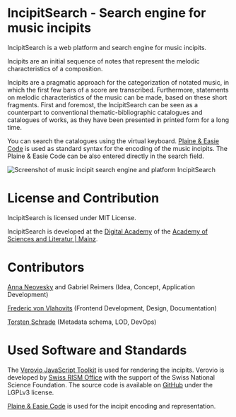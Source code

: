 [screenshot]: https://raw.githubusercontent.com/digicademy/incipitSearch/master/images/IncipitSearch_search_engine_for_annotated_music.png


# IncipitSearch - Search engine for music incipits

IncipitSearch is a web platform and search engine for music incipits.

Incipits are an initial sequence of notes that represent the melodic characteristics of a composition.

Incipits are a pragmatic approach for the categorization of notated music, in which the first few bars of a score are transcribed. Furthermore, statements on melodic characteristics of the music can be made, based on these short fragments. First and foremost, the IncipitSearch can be seen as a counterpart to conventional thematic-bibliographic catalogues and catalogues of works, as they have been presented in printed form for a long time.

You can search the catalogues using the virtual keyboard. [Plaine & Easie Code](http://www.iaml.info/plaine-easie-code) is used as standard syntax for the encoding of the music incipits. The Plaine & Easie Code can be also entered directly in the search field.


![Screenshot of music incipit search engine and platform IncipitSearch][screenshot]

# License and Contribution

IncipitSearch is licensed under MIT License.

IncipitSearch is developed at the [Digital Academy](https://www.digitale-akademie.de) of the [Academy of Sciences and Literatur | Mainz](https://www.adwmainz.de). 

# Contributors

[Anna Neovesky](http://www.adwmainz.de/mitarbeiter/profil/anna-neovesky.html) and Gabriel Reimers (Idea, Concept, Application Development) 

[Frederic von Vlahovits](http://www.adwmainz.de/mitarbeiter/profil/frederic-von-vlahovits.html) (Frontend Development, Design, Documentation)

[Torsten Schrade](http://www.adwmainz.de/mitarbeiter/profil/prof-torsten-schrade.html) (Metadata schema, LOD, DevOps)


# Used Software and Standards

The [Verovio JavaScript Toolkit](http://www.verovio.org/javascript.xhtml) is used for rendering the incipits. Verovio is developed by [Swiss RISM Office](http://rism-ch.org/) with the support of the Swiss National Science Foundation. The source code is available on [GitHub](https://github.com/rism-ch/verovio)  under the LGPLv3 license. 

[Plaine & Easie Code](http://www.iaml.info/plaine-easie-code) is used for the incipit encoding and representation.


